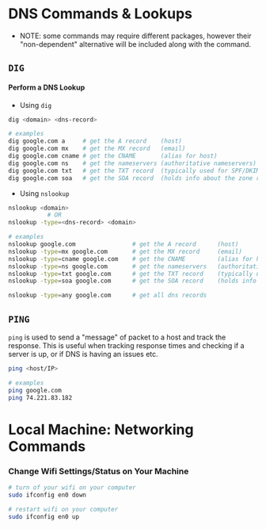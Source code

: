 # DNS Commands & Lookups
- NOTE: some commands may require different packages, however their "non-dependent" alternative will be included along with the command.

## ```DIG```

#### Perform a DNS Lookup 

- Using ```dig```
```bash
dig <domain> <dns-record>

# examples
dig google.com a     # get the A record    (host)
dig google.com mx    # get the MX record   (email)
dig google.com cname # get the CNAME       (alias for host)
dig google.com ns    # get the nameservers (authoritative nameservers)
dig google.com txt   # get the TXT record  (typically used for SPF/DKIM/DMARC records for email)
dig google.com soa   # get the SOA record  (holds info about the zone records, like parent domain etc)
```
- Using ```nslookup```
```bash
nslookup <domain>
           # OR
nslookup -type=<dns-record> <domain>

# examples
nslookup google.com                # get the A record      (host)
nslookup -type=mx google.com       # get the MX record     (email)
nslookup -type=cname google.com    # get the CNAME         (alias for host)
nslookup -type=ns google.com       # get the nameservers   (authoritative nameservers - control the zone files)
nslookup -type=txt google.com      # get the TXT record    (typically used for SPF/DKIM/DMARC records for email)
nslookup -type=soa google.com      # get the SOA record    (holds info about the zone records, like the parent domain etc)

nslookup -type=any google.com      # get all dns records  

```

## ```PING```
```ping``` is used to send a "message" of packet to a host and track the response. This is useful when tracking response times and checking if a server is up, or if DNS is having an issues etc.
```bash
ping <host/IP>

# examples
ping google.com
ping 74.221.83.182
```

# Local Machine: Networking Commands

### Change Wifi Settings/Status on Your Machine
```bash
# turn of your wifi on your computer
sudo ifconfig en0 down

# restart wifi on your computer
sudo ifconfig en0 up
```
